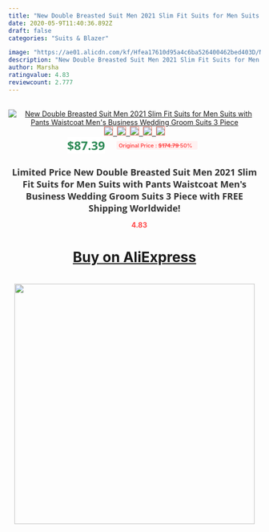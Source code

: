 ```yaml
---
title: "New Double Breasted Suit Men 2021 Slim Fit Suits for Men Suits with Pants Waistcoat Men's Business Wedding Groom Suits 3 Piece"
date: 2020-05-9T11:40:36.892Z
draft: false
categories: "Suits & Blazer"

image: "https://ae01.alicdn.com/kf/Hfea17610d95a4c6ba526400462bed403D/New-Double-Breasted-Suit-Men-2021-Slim-Fit-Suits-for-Men-Suits-with-Pants-Waistcoat-Men.jpg"
description: "New Double Breasted Suit Men 2021 Slim Fit Suits for Men Suits with Pants Waistcoat Men's Business Wedding Groom Suits 3 Piece"
author: Marsha
ratingvalue: 4.83
reviewcount: 2.777
---
```

<br>
<div style="text-align: center;">
<a href="https://s.click.aliexpress.com/e/_9IEaNX" target="_blank" rel="nofollow noopener noreferrer"><img alt="New Double Breasted Suit Men 2021 Slim Fit Suits for Men Suits with Pants Waistcoat Men's Business Wedding Groom Suits 3 Piece" class="magnifier-image" src="https://ae01.alicdn.com/kf/Hfea17610d95a4c6ba526400462bed403D/New-Double-Breasted-Suit-Men-2021-Slim-Fit-Suits-for-Men-Suits-with-Pants-Waistcoat-Men.jpg_640x640.jpg">
<br>
<img style="border:1px solid salmon" src="https://ae01.alicdn.com/kf/Hfea17610d95a4c6ba526400462bed403D/New-Double-Breasted-Suit-Men-2021-Slim-Fit-Suits-for-Men-Suits-with-Pants-Waistcoat-Men.jpg_120x120.jpg">&nbsp;&nbsp;<img style="border:1px solid salmon" src="https://ae01.alicdn.com/kf/H45f42a670e6644fbb8577258d9e2fda4V/New-Double-Breasted-Suit-Men-2021-Slim-Fit-Suits-for-Men-Suits-with-Pants-Waistcoat-Men.jpg_120x120.jpg">&nbsp;&nbsp;<img style="border:1px solid salmon" src="https://ae01.alicdn.com/kf/H5aed581c8f374e29a87fdd5f7d6d0897y/New-Double-Breasted-Suit-Men-2021-Slim-Fit-Suits-for-Men-Suits-with-Pants-Waistcoat-Men.jpg_120x120.jpg">&nbsp;&nbsp;<img style="border:1px solid salmon" src="https://ae01.alicdn.com/kf/H63405204f2d3442db923eddcff503304l/New-Double-Breasted-Suit-Men-2021-Slim-Fit-Suits-for-Men-Suits-with-Pants-Waistcoat-Men.jpg_120x120.jpg">&nbsp;&nbsp;<img style="border:1px solid salmon" src="https://ae01.alicdn.com/kf/Hc751bf802cad44f39e46c47e92aa248dU/New-Double-Breasted-Suit-Men-2021-Slim-Fit-Suits-for-Men-Suits-with-Pants-Waistcoat-Men.jpg_120x120.jpg"></a></div><br0>
<div style="text-align: center;"><span style="background-color: white; border: 0px; box-sizing: border-box; color: seagreen; display: inline-block; font-family: &quot;open sans&quot; , &quot;arial&quot; , &quot;helvetica&quot; , sans-serif , &quot;heiti&quot;; font-size: 24px; font-stretch: inherit; font-weight: 700; line-height: inherit; margin: 0px 10px 0px 0px; padding: 0px; vertical-align: middle;">$87.39 </span>
<span style="background: rgb(255 , 241 , 241); border-radius: 3px; border: 0px; box-sizing: border-box; color: #ff4747; display: inline-block; font-family: inherit; font-size: 12px; font-stretch: inherit; font-style: inherit; font-variant: inherit; font-weight: 600; line-height: inherit; margin: 0px; padding: 2px 5px; transform: scale(0.9); vertical-align: middle;">Original Price : <b style="text-decoration: line-through;">$174.79 </b> 50%&nbsp;&nbsp;</span></div>
<h1 style="color: #333333; display: inline-block; font-family: &quot;open sans&quot; , &quot;arial&quot; , &quot;helvetica&quot; , sans-serif , &quot;heiti&quot;; font-size: 18px; font-stretch: inherit; font-weight: 700; text-align: center;">Limited Price New Double Breasted Suit Men 2021 Slim Fit Suits for Men Suits with Pants Waistcoat Men's Business Wedding Groom Suits 3 Piece with FREE Shipping Worldwide!</h1>
<div style="color: #ff4747; text-align: center;">
<img src="https://4.bp.blogspot.com/-M0ZcTcb-5uY/XleCXlxnR4I/AAAAAAAAAEc/OrjgMkXV1oMQFaCRZj5HQwOCBcu3w1FegCPcBGAYYCw/s1600/star.png" style="height: 15px;">&nbsp;<b>4.83</b></div>
<div class="button_cont" align="center"><a class="buynow_a" href="https://s.click.aliexpress.com/e/_9IEaNX" target="_blank" rel="nofollow noopener noreferrer"><H1>Buy on AliExpress</H1></a></div><br>
<div class="separator" style="clear: both; text-align: center;">
<img src="https://lh3.googleusercontent.com/-pTy5HemUv9M/XlePHvY0dAI/AAAAAAAAAE4/0nX5iRUoIWY8eMW9Dpxeirr157OZliDIgCLcBGAsYHQ/s1600/badge.gif" width="480">
</div>
